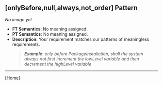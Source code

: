 ## [onlyBefore,null,always,not_order] Pattern
_No image yet_
 * **FT Semantics**: No meaning assigned.
 * **PT Semantics**: No meaning assigned.
 * **Description**: Your requirement matches our patterns of meaningless requirements.
   > **_Example_**: _only before PackageInstallation,   shall the system  always not first  increment the lowLevel variable and then  decrement the highLevel variable_   
***
[[Home]](../semantics.md)
